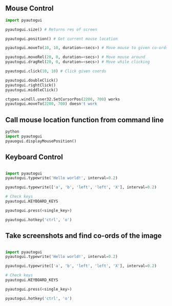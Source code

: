 ## Mouse Control
```python
import pyautogui

pyautogui.size() # Returns res of screen

pyautogui.position() # Get current mouse location

pyautogui.moveTo(10, 10, duration=<secs>) # Move mouse to given co-ords

pyautogui.moveRel(20, 0, duration=<secs>) # Move mouse around 
pyautogui.dragRel(20, 0, duration=<secs>) # Move while clicking

pyautogui.click(10, 10) # Click given coords

pyautogui.doubleClick()
pyautogui.rightClick()
pyautogui.middleClick()

ctypes.windll.user32.SetCursorPos(2200, 700) works
pyautogui.moveTo(2200, 700) doesn't work

```

## Call mouse location function from command line
```python
python
import pyautogui
pyauogui.displayMousePosition()
```

## Keyboard Control
```python

import pyautogui
pyautogui.typewrite('Hello world!', interval=0.2)

pyautogui.typewrite(['a', 'b', 'left', 'left', 'X'], interval=0.2)

# Check keys
pyautogui.KEYBOARD_KEYS

pyautogui.press(<single_key>)

pyautogui.hotkey('ctrl', 'o')
```

## Take screenshots and find co-ords of the image
```python

import pyautogui
pyautogui.typewrite('Hello world!', interval=0.2)

pyautogui.typewrite(['a', 'b', 'left', 'left', 'X'], interval=0.2)

# Check keys
pyautogui.KEYBOARD_KEYS

pyautogui.press(<single_key>)

pyautogui.hotkey('ctrl', 'o')
```
